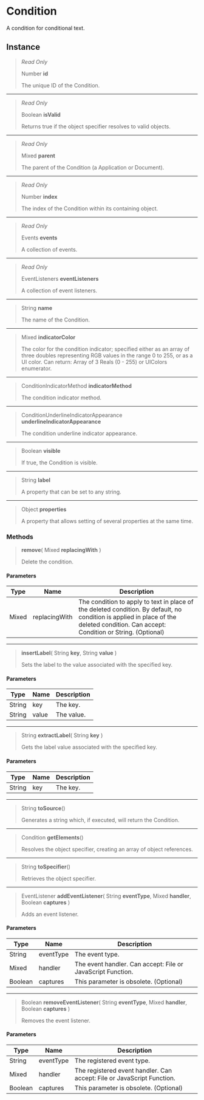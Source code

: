 # Condition
A condition for conditional text.

## Instance
> *Read Only* 
> 
> Number **id** 
>
> The unique ID of the Condition.
*** 
> *Read Only* 
> 
> Boolean **isValid** 
>
> Returns true if the object specifier resolves to valid objects.
*** 
> *Read Only* 
> 
> Mixed **parent** 
>
> The parent of the Condition (a Application or Document).
*** 
> *Read Only* 
> 
> Number **index** 
>
> The index of the Condition within its containing object.
*** 
> *Read Only* 
> 
> Events **events** 
>
> A collection of events.
*** 
> *Read Only* 
> 
> EventListeners **eventListeners** 
>
> A collection of event listeners.
*** 
> String **name** 
>
> The name of the Condition.
*** 
> Mixed **indicatorColor** 
>
> The color for the condition indicator; specified either as an array of three doubles representing RGB values in the range 0 to 255, or as a UI color. Can return: Array of 3 Reals (0 - 255) or UIColors enumerator.
*** 
> ConditionIndicatorMethod **indicatorMethod** 
>
> The condition indicator method.
*** 
> ConditionUnderlineIndicatorAppearance **underlineIndicatorAppearance** 
>
> The condition underline indicator appearance.
*** 
> Boolean **visible** 
>
> If true, the Condition is visible.
*** 
> String **label** 
>
> A property that can be set to any string.
*** 
> Object **properties** 
>
> A property that allows setting of several properties at the same time.

### Methods
> **remove**( Mixed **replacingWith** )
> 
> Delete the condition.
#### Parameters
| Type | Name | Description |
|---|---|---|
| Mixed | replacingWith | The condition to apply to text in place of the deleted condition. By default, no condition is applied in place of the deleted condition. Can accept: Condition or String. (Optional) |

*** 
> **insertLabel**( String **key**, String **value** )
> 
> Sets the label to the value associated with the specified key.
#### Parameters
| Type | Name | Description |
|---|---|---|
| String | key | The key. |
| String | value | The value. |

*** 
> String **extractLabel**( String **key** )
> 
> Gets the label value associated with the specified key.
#### Parameters
| Type | Name | Description |
|---|---|---|
| String | key | The key. |

*** 
> String **toSource**()
> 
> Generates a string which, if executed, will return the Condition.
*** 
> Condition **getElements**()
> 
> Resolves the object specifier, creating an array of object references.
*** 
> String **toSpecifier**()
> 
> Retrieves the object specifier.
*** 
> EventListener **addEventListener**( String **eventType**, Mixed **handler**, Boolean **captures** )
> 
> Adds an event listener.
#### Parameters
| Type | Name | Description |
|---|---|---|
| String | eventType | The event type. |
| Mixed | handler | The event handler. Can accept: File or JavaScript Function. |
| Boolean | captures | This parameter is obsolete. (Optional) |

*** 
> Boolean **removeEventListener**( String **eventType**, Mixed **handler**, Boolean **captures** )
> 
> Removes the event listener.
#### Parameters
| Type | Name | Description |
|---|---|---|
| String | eventType | The registered event type. |
| Mixed | handler | The registered event handler. Can accept: File or JavaScript Function. |
| Boolean | captures | This parameter is obsolete. (Optional) |


